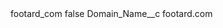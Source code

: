 <?xml version="1.0" encoding="UTF-8"?>
<CustomMetadata xmlns="http://soap.sforce.com/2006/04/metadata" xmlns:xsi="http://www.w3.org/2001/XMLSchema-instance" xmlns:xsd="http://www.w3.org/2001/XMLSchema">
    <label>footard_com</label>
    <protected>false</protected>
    <values>
        <field>Domain_Name__c</field>
        <value xsi:type="xsd:string">footard.com</value>
    </values>
</CustomMetadata>
